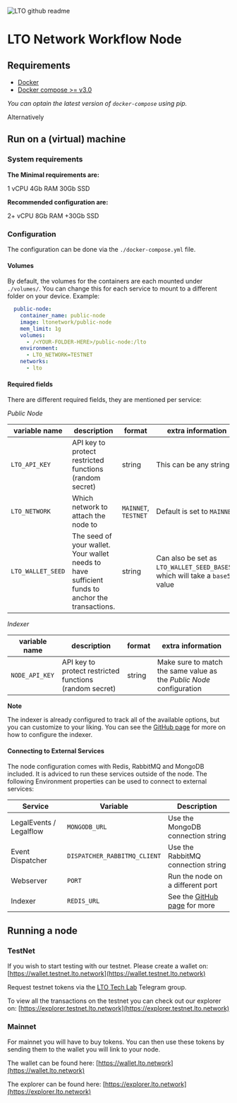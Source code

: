 ![LTO github readme](https://user-images.githubusercontent.com/100821/196711741-96cd4ba5-932a-4e95-b420-42d4d61c21fd.png)

# LTO Network Workflow Node

## Requirements

- [Docker](https://www.docker.com/)
- [Docker compose >= v3.0](https://docs.docker.com/compose/)

_You can optain the latest version of `docker-compose` using pip._

Alternatively 

## Run on a (virtual) machine

### System requirements

**The Minimal requirements are:**

1 vCPU
4Gb RAM
30Gb SSD

**Recommended configuration are:**

2+ vCPU
8Gb RAM
+30Gb SSD


### Configuration

The configuration can be done via the `./docker-compose.yml` file.

#### Volumes

By default, the volumes for the containers are each mounted under `./volumes/`. You can change this for each service to mount to a different folder on your device. Example:

```yml
  public-node:
    container_name: public-node
    image: ltonetwork/public-node
    mem_limit: 1g
    volumes:
      - /<YOUR-FOLDER-HERE>/public-node:/lto
    environment:
      - LTO_NETWORK=TESTNET
    networks:
      - lto
```

#### Required fields

There are different required fields, they are mentioned per service:

*Public Node*

| variable name          | description                                                                                      | format                 | extra information                                                             |
| ---------------------- | ------------------------------------------------------------------------------------------------ | ---------------------- | ----------------------------------------------------------------------------- |
| `LTO_API_KEY`          | API key  to protect restricted functions (random secret)                                         | string                 | This can be any string                                                        |
| `LTO_NETWORK`          | Which network to attach the node to                                                              | `MAINNET`, `TESTNET`   | Default is set to `MAINNET`                                                   |
| `LTO_WALLET_SEED`      | The seed of your wallet. Your wallet needs to have sufficient funds to anchor the transactions.  | string                 | Can also be set as `LTO_WALLET_SEED_BASE58`, which will take a `base58` value |

*Indexer*

| variable name          | description                                                                                      | format                 | extra information                                                             |
| ---------------------- | ------------------------------------------------------------------------------------------------ | ---------------------- | ----------------------------------------------------------------------------- |
| `NODE_API_KEY`         | API key  to protect restricted functions (random secret)                                         | string                 | Make sure to match the same value as the *Public Node* configuration          |

**Note**

The indexer is already configured to track all of the available options, but you can customize to your liking. You can see the [GitHub page](https://github.com/ltonetwork/indexer#configuration) for more on how to configure the indexer.

#### Connecting to External Services

The node configuration comes with Redis, RabbitMQ and MongoDB included. It is adviced to run these services outside of 
the node. The following Environment properties can be used to connect to external services:

| Service                   | Variable                      | Description                                                                         |
| ------------------------- | ------------------------------| ----------------------------------------------------------------------------------- |
| LegalEvents / Legalflow   | `MONGODB_URL`                 | Use the MongoDB connection string                                                   |
| Event Dispatcher          | `DISPATCHER_RABBITMQ_CLIENT`  | Use the RabbitMQ connection string                                                  |
| Webserver                 | `PORT`                        | Run the node on a different port                                                    |
| Indexer                   | `REDIS_URL`                   | See the [GitHub page](https://github.com/ltonetwork/indexer#configuration) for more |

## Running a node

### TestNet
 
If you wish to start testing with our testnet. Please create a wallet on: [https://wallet.testnet.lto.network](https://wallet.testnet.lto.network)
 
Request testnet tokens via the [LTO Tech Lab](https://t.me/ltotech) Telegram group.
 
To view all the transactions on the testnet you can check out our explorer on: [https://explorer.testnet.lto.network](https://explorer.testnet.lto.network)
 
### Mainnet
 
For mainnet you will have to buy tokens. You can then use these tokens by sending them to the wallet you will link to your node.
 
The wallet can be found here: [https://wallet.lto.network](https://wallet.lto.network)
 
The explorer can be found here: [https://explorer.lto.network](https://explorer.lto.network)
